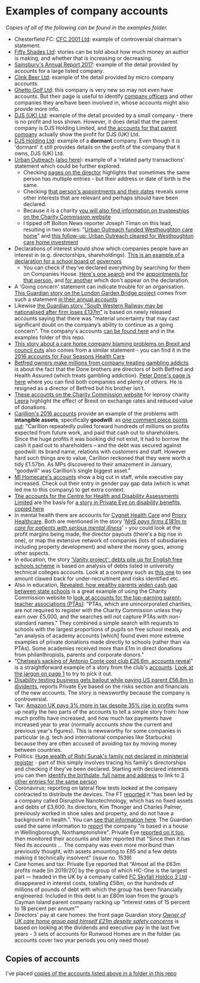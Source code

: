 # Examples of company accounts

*Copies of all of the following can be found in the examples folder.*

* Chesterfield FC: [CFC 2001 Ltd](https://beta.companieshouse.gov.uk/company/04273743/filing-history): example of controversial chairman's statement.
* [Fifty Shades Ltd](https://beta.companieshouse.gov.uk/company/07934674/filing-history): stories can be told about how much money an author is making, and whether that is increasing or decreasing.
* [Sainsbury's Annual Report 2017](https://www.about.sainsburys.co.uk/investors/annual-report-2017): example of the detail provided by accounts for a large listed company.
* [Clink Beer Ltd](https://beta.companieshouse.gov.uk/company/10175510/filing-history): example of the detail provided by micro company accounts.
* [Ghetto Golf Ltd](https://beta.companieshouse.gov.uk/company/10775584/officers): this company is very new so may not even have accounts. But their page is useful to identify [company officers](https://beta.companieshouse.gov.uk/company/10775584/officers) and other companies they are/have been involved in, whose accounts might also provide more info.
* [DJS (UK) Ltd](https://beta.companieshouse.gov.uk/company/07952979/filing-history): example of the detail provided by a small company - there is no profit and loss shown. However, it does detail that the parent company is DJS Holding Limited, and [the accounts for that parent company](https://beta.companieshouse.gov.uk/company/08499088/filing-history) actually show the profit for DJS (UK) Ltd.
* [DJS Holding Ltd](https://beta.companieshouse.gov.uk/company/08499088/filing-history): example of a **dormant** company. Even though it is 'dormant' it still provides details on the profit of the company that it owns, DJS (UK) Ltd.
* [Urban Outreach](https://beta.companieshouse.gov.uk/company/03019108/filing-history) ([also here](https://github.com/paulbradshaw/MED7369-Specialist-Investigative-Journalism/blob/master/accounts/exampleaccounts/UrbanOutreach2017.pdf)): example of a 'related party transactions' statement which could be further explored.
  * Checking [pages on the director](https://beta.companieshouse.gov.uk/search?q=sam+lancaster) highlights that sometimes the same person has multiple entries - but their address or date of birth is the same.
  * Checking [that person's appointments and their dates](https://beta.companieshouse.gov.uk/officers/x4LVAO9uIaECmE9i-Ql2iVCz5_I/appointments) reveals some other interests that are relevant and perhaps should have been declared.
  * Because it is a charity [you will also find information on trusteeships on the Charity Commission website](http://beta.charitycommission.gov.uk/charity-details/?regid=1044203&subid=0)
  * I tipped off Bolton News reporter Joseph Timan on this lead, resulting in two stories: "[Urban Outreach funded Westhoughton care home](https://www.theboltonnews.co.uk/news/17707979.bolton-urban-outreach-funded-westhoughton-woodlands-care-home/)" and [this follow-up: Urban Outreach cleared for Westhoughton care home investment](https://www.theboltonnews.co.uk/news/17713657.urban-outreach-cleared-for-westhoughton-care-home-investment/)
* Declarations of interest should show which companies people have an interest in (e.g. directorships, shareholdings). [This is an example of a declaration for a school board of governors]( http://www.vyners.hillingdon.sch.uk/attachments/download.asp?file=2744&type=pdf)
  * You can check if they've declared everything by searching for them on Companies House. [Here's one search](https://beta.companieshouse.gov.uk/company/07796938/officers) and the [appointments for that person](https://beta.companieshouse.gov.uk/officers/OLzlP_d49cU45o3w8XTXfkZ0qVo/appointments), and [for another](https://beta.companieshouse.gov.uk/officers/-1LyqMyHWGXvjVOi6RFHor_dI-Q/appointments) which don't appear on the declaration.
* A 'Going concern' statement can indicate trouble for an organisation. [This Guardian story on the London Garden Bridge project](https://www.theguardian.com/politics/2017/jan/11/london-garden-bridge-project-future-doubt-trustees) comes from such a statement [in their annual accounts](https://beta.companieshouse.gov.uk/company/08755461/filing-history)
* Likewise [the Guardian story "South Western Railway may be nationalised after firm loses £137m"](https://www.theguardian.com/uk-news/2020/jan/07/south-western-railway-may-be-nationalised-after-firm-loses-137m#maincontent) is based on newly released accounts saying that there was "material uncertainty that may cast significant doubt on the company’s ability to continue as a going concern". The company's accounts [can be found here](https://beta.companieshouse.gov.uk/company/07900320/filing-history) and in the examples folder of this repo.
* [This story about a care home company blaming problems on Brexit and council cuts](https://www.theguardian.com/business/2017/nov/15/debt-laden-four-seasons-health-care-suffers-275m-loss) also comes from a similar statement - you can find it in the [2016 accounts for Four Seasons Health Care](https://beta.companieshouse.gov.uk/company/FC016792/filing-history)
* [Betfred owners make millions from company treating gambling addicts](https://www.theguardian.com/society/2020/jan/16/betfred-owners-make-millions-from-company-treating-gambling-addicts) is about the fact that the Done brothers are directors of both Betfred and Health Assured (which treats gambling addiction). [Peter Done's page is here](https://beta.companieshouse.gov.uk/officers/_Vz5jg_Q-jwwpzw5qQI5KSEKUlE/appointments) where you can find both companies and plenty of others. He is resigned as a director of Betfred but his brother isn't.
* [These accounts on the Charity Commission website](http://apps.charitycommission.gov.uk/Accounts/Ends51/0000213251_AC_20170331_E_C.PDF) for leprosy charity [Lepra](http://beta.charitycommission.gov.uk/charity-details/?regid=213251&subid=0) highlight the effect of Brexit on exchange rates and reduced value of donations.
* [Carillion's 2016 accounts](http://www.annualreports.co.uk/Company/carillion-plc) provide an example of the problems with **intangible assets**, specifically **goodwill**: as [one comment piece points out](https://www.theguardian.com/commentisfree/2018/apr/23/capita-carillion-outsourcing-local-elections-aditya-chakrabortty): "Carillion repeatedly pulled forward hundreds of millions on profits expected from future work, and paid that cash out to shareholders. Since the huge profits it was booking did not exist, it had to borrow the cash it paid out to shareholders – and the debt was secured against goodwill: its brand name, relations with customers and staff. However hard such things are to value, Carillion reckoned that they were worth a tidy £1.57bn. As MPs discovered to their amazement in January, “goodwill” was Carillion’s single biggest asset."
* [MI Homecare's accounts](https://github.com/paulbradshaw/MED7369-Specialist-Investigative-Journalism/blob/master/accounts/exampleaccounts/MI_Homecare_execpay.pdf) show a big cut in staff, while executive pay increased. Check out their entry in gender pay gap data (which is what led me to this company) to get extra context.
* [The accounts for the Centre for Health and Disability Assessments Limited](https://github.com/paulbradshaw/MED7369-Specialist-Investigative-Journalism/blob/master/accounts/exampleaccounts/centrehealthdisabiityassessments.pdf) are the basis for [a story in Private Eye on disability benefits, copied here](https://github.com/paulbradshaw/MED7369-Specialist-Investigative-Journalism/blob/master/accounts/privateeye_cutting.md)
* In mental health there are accounts for [Cygnet Health Care](https://github.com/paulbradshaw/MED7369-Specialist-Investigative-Journalism/blob/master/accounts/exampleaccounts/CygnetHealthcare17.pdf) and [Priory Healthcare](https://github.com/paulbradshaw/MED7369-Specialist-Investigative-Journalism/blob/master/accounts/exampleaccounts/PrioryHealthcare17.pdf). Both are mentioned in the story '*[NHS pays firms £181m to care for patients with serious mental illness](https://www.theguardian.com/society/2019/jun/25/nhs-pays-firms-181m-care-patients-with-serious-mental-illness)*' - you could look at the profit margins being made, the director payouts (there's a big rise in one), or map the extensive network of companies (lots of subsidiaries including property development) and where the money goes, among other aspects.
* In education, the story ['Vanity project': debts pile up for English free schools scheme](https://www.theguardian.com/education/2019/jul/13/vanity-project-debts-pile-up-for-english-free-schools-scheme) is based on analysis of debts listed in university technical colleges accounts. Look at a company such as [this one](https://beta.companieshouse.gov.uk/company/07898669) to see amount clawed back for under-recruitment and risks identified etc.
* Also in education, [Revealed: how wealthy parents widen cash gap between state schools](https://www.theguardian.com/education/2019/jul/14/wealthy-parents-stoke-school-divide) is a great example of using the Charity Commission website to [look at accounts for the top-earning parent-teacher associations (PTAs)](https://beta.charitycommission.gov.uk/charity-search/?searchText=pta&pageNumber=1): "PTAs, which are unincorporated charities, are not required to register with the Charity Commission unless they earn over £5,000, and the searches will not capture PTAs with non-standard names." They combined a simple search with requests to schools with the largest proportions of pupils on free school meals, and "an analysis of academy accounts [which] found even more extreme examples of private donations made directly to schools (rather than via PTAs). Some academies received more than £1m in direct donations from philanthropists, parents and corporate donors."
* "[Chelsea’s sacking of Antonio Conte cost club £26.6m, accounts reveal](https://www.theguardian.com/football/2020/jan/07/chelsea-sacking-antonio-conte-cost-26m-accounts-roman-abramovich-danny-drinkwater)" is a straightforward example of a story from the club's [accounts](https://beta.companieshouse.gov.uk/company/02536231/filing-history). [Look at the jargon on page 1](https://github.com/paulbradshaw/MED7369-Specialist-Investigative-Journalism/blob/master/accounts/exampleaccounts/chelsea2019.pdf) to try to pick it out.
* [Disability testing business gets bailout while paying US parent £56.8m in dividents](https://paulbradshaw.tumblr.com/post/625970431089836032/an-accounts-story-example-from-private-eye), reports Private Eye based on the risks section and financials of the new accounts. The story is newsworthy because the company is controversial.
* Tax: [Amazon UK pays 3% more in tax despite 35% rise in profits](https://www.theguardian.com/technology/2020/sep/08/amazon-uk-pays-3-more-in-tax-despite-35-rise-in-profits) sums up neatly the two parts of the accounts to tell a simple story from: how much profits have increased, and how much tax payments have increased year to year (normally accounts show the current and previous year's figures). This is newsworthy for some companies in particular (e.g. tech and international companies like Starbucks) because they are often accused of avoiding tax by moving money between countries.
* Politics: [Huge wealth of Rishi Sunak's family not declared in ministerial register](https://www.theguardian.com/politics/2020/nov/27/huge-wealth-of-sunaks-family-not-declared-in-ministerial-register) - part of this simply involves tracing his family's directorships and checking if they've been declared. Starting with declared interests you can then [identify the birthdate, full name and address](https://find-and-update.company-information.service.gov.uk/officers/w0pt3-B9yNGoXPMMiHUGPSyhZeE/appointments) to link to [3 other entries for the same person](https://find-and-update.company-information.service.gov.uk/search/officers?q=akshata%20murty)
* Coronavirus: reporting on lateral flow tests looked at the company contracted to distribute the devices. The FT [reported](https://www.ft.com/content/419e682b-3092-4097-a668-26d263179a76) it "has been led by a company called Disruptive Nanotechnology, which has no fixed assets and debts of £3,600. Its directors, Kim Thonger and Charles Palmer, previously worked in shoe sales and property, and do not have a background in health.". You can [see that information here](https://find-and-update.company-information.service.gov.uk/company/09331606/officers). The Guardian used the same information to [report](https://www.theguardian.com/world/2020/nov/09/uk-set-to-cut-covid-self-isolation-period-from-two-weeks-to-10-days) the company "is based in a house in Wellingborough, Northamptonshire". Private Eye [reported on it too](https://www.private-eye.co.uk/issue-1536/news), then monitored their accounts and later reported that "Since then it has filed its accounts ... The company was even more moribund than previously thought, with assets amounting to £85 and a few debts making it technically insolvent" (issue no. 1539)
* Care homes and tax: Private Eye reported that “Almost all the £63m profits made [in 2019/20] by the group of which HC-One is the largest part — headed in the UK by a company called [FC Skyfall Holdco 3 Ltd](https://github.com/paulbradshaw/MED7369-Specialist-Investigative-Journalism/blob/master/accounts/exampleaccounts/FC%20Skyfall%20Holdco%203%20accounts%202019-20.pdf) - disappeared in interest costs, totalling £58m, on the hundreds of millions of pounds of debt with which the group has been financially engineered. Included in this debt is an £80m loan from the group’s Cayman Island parent company racking up “interest rates of 15 percent to 18 percent per annum”"
* Directors' pay at care homes: the front page Guardian story *[Owner of UK care home group paid himself £21m despite safety concerns](https://www.theguardian.com/society/2023/jan/17/owner-of-uk-care-home-group-paid-himself-21m-despite-safety-concerns)* is based on looking at the dividends and executive pay in the last five years - 3 sets of accounts for Runwood Homes are in the folder (as accounts cover two year periods you only need those)




## Copies of accounts

I've placed [copies of the accounts listed above in a folder in this repo](https://github.com/paulbradshaw/MED7369-Specialist-Investigative-Journalism/tree/master/accounts/exampleaccounts)
